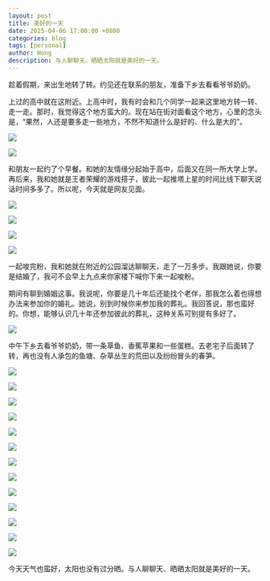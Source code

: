 ```yaml
---
layout: post
title: 美好的一天
date: 2025-04-06 17:00:00 +0800
categories: blog
tags: [personal]
author: Hong
description: 与人聊聊天、晒晒太阳就是美好的一天。
---
```


趁着假期，来出生地转了转。约见还在联系的朋友，准备下乡去看看爷爷奶奶。

上过的高中就在这附近。上高中时，我有时会和几个同学一起来这里地方转一转、走一走。那时，我觉得这个地方蛮大的。现在站在街对面看这个地方，心里的念头是，“果然，人还是要多走一些地方，不然不知道什么是好的、什么是大的”。

![](/assets/img/2025/2025-04/photo_10_2025-04-06_17-13-05.jpg)

![](/assets/img/2025/2025-04/photo_9_2025-04-06_17-13-05.jpg)

和朋友一起约了个早餐。和她的友情缘分起始于高中，后面又在同一所大学上学。再后来，我和她就是王者荣耀的游戏搭子，彼此一起推塔上星的时间比线下聊天说话时间多多了。所以呢，今天就是网友见面。

![](/assets/img/2025/2025-04/photo_13_2025-04-06_17-13-05.jpg)

![](/assets/img/2025/2025-04/photo_14_2025-04-06_17-13-05.jpg)

![](/assets/img/2025/2025-04/photo_11_2025-04-06_17-13-05.jpg)

![](/assets/img/2025/2025-04/photo_12_2025-04-06_17-13-05.jpg)

一起唆完粉，我和她就在附近的公园溜达聊聊天，走了一万多步。我跟她说，你要是结婚了，我可不会早上九点来你家楼下喊你下来一起唆粉。

期间有聊到婚姻这事。我说呢，你要是几十年后还能找个老伴，那我怎么着也得想办法来参加你的婚礼。她说，别到时候你来参加我的葬礼。我回答说，那也蛮好的。你想，能够认识几十年还参加彼此的葬礼，这种关系可别提有多好了。

![](/assets/img/2025/2025-04/photo_15_2025-04-06_17-13-05.jpg)

中午下乡去看爷爷奶奶，带一条草鱼、香蕉苹果和一些蛋糕。去老宅子后面转了转，再也没有人承包的鱼塘、杂草丛生的荒田以及纷纷冒头的春笋。


![](/assets/img/2025/2025-04/photo_1_2025-04-06_17-13-05.jpg)

![](/assets/img/2025/2025-04/photo_2_2025-04-06_17-13-05.jpg)

![](/assets/img/2025/2025-04/photo_3_2025-04-06_17-13-05.jpg)

![](/assets/img/2025/2025-04/photo_4_2025-04-06_17-13-05.jpg)

![](/assets/img/2025/2025-04/photo_5_2025-04-06_17-13-05.jpg)

![](/assets/img/2025/2025-04/photo_6_2025-04-06_17-13-05.jpg)

![](/assets/img/2025/2025-04/photo_7_2025-04-06_17-13-05.jpg)

![](/assets/img/2025/2025-04/photo_8_2025-04-06_17-13-05.jpg)

![](/assets/img/2025/2025-04/photo_16_2025-04-06_17-13-05.jpg)

![](/assets/img/2025/2025-04/photo_17_2025-04-06_17-13-05.jpg)

![](/assets/img/2025/2025-04/photo_18_2025-04-06_17-13-05.jpg)

![](/assets/img/2025/2025-04/photo_19_2025-04-06_17-13-05.jpg)

![](/assets/img/2025/2025-04/photo_20_2025-04-06_17-13-05.jpg)

今天天气也蛮好，太阳也没有过分晒。与人聊聊天、晒晒太阳就是美好的一天。


